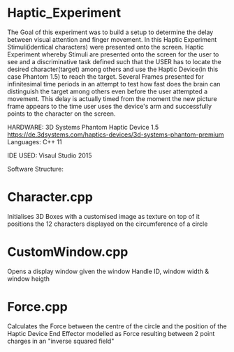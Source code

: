 # Haptic_Experiment

The Goal of this experiment was to build a setup to determine the delay between visual attention and finger movement.
In this Haptic Experiment Stimuli(identical characters) were presented onto the screen. 
Haptic Experiment whereby Stimuli are presented onto the screen for the user to see and a discriminative task defined
such that the USER has to locate the desired character(target) among others and use the Haptic Device(in this case Phantom 1.5) to reach the target. 
Several Frames presented for infinitesimal time periods in an attempt to test how fast does the brain can distinguish the target among others even before the user attempted a movement. This delay is actually timed from the moment the new picture frame appears to the time user uses the device's arm and successfully points to the character on the screen.


HARDWARE: 3D Systems Phantom Haptic Device 1.5
https://de.3dsystems.com/haptics-devices/3d-systems-phantom-premium
Languages: C++ 11

IDE USED: Visaul Studio 2015

Software Structure:
# Character.cpp
Initialises 3D Boxes with a customised image as texture on top of it positions the 12 characters displayed on the circumference of a circle

# CustomWindow.cpp
Opens a display window given the window Handle ID, window width & window heigth

# Force.cpp
Calculates the Force between the centre of the circle and the position of the Haptic Device End Effector modelled as Force resulting between 2 point charges in an "inverse squared field"

# 
